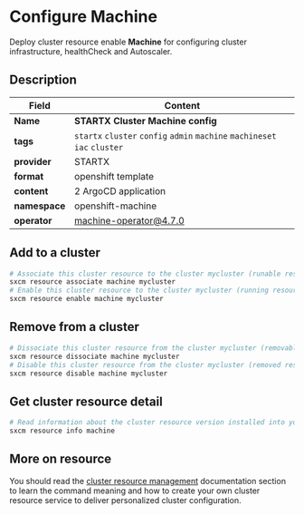 # Configure Machine

Deploy cluster resource enable **Machine** for configuring cluster infrastructure, healthCheck and Autoscaler.

## Description

| Field         | Content                                                                    |
| ------------- | -------------------------------------------------------------------------- |
| **Name**      | **STARTX Cluster Machine config**                                          |
| **tags**      | `startx` `cluster` `config` `admin` `machine` `machineset` `iac` `cluster` |
| **provider**  | STARTX                                                                     |
| **format**    | openshift template                                                         |
| **content**   | 2 ArgoCD application                                                       |
| **namespace** | openshift-machine                                                          |
| **operator**  | machine-operator@4.7.0                                                     |

## Add to a cluster

```bash
# Associate this cluster resource to the cluster mycluster (runable resource)
sxcm resource associate machine mycluster
# Enable this cluster resource to the cluster mycluster (running resource)
sxcm resource enable machine mycluster
```

## Remove from a cluster

```bash
# Dissociate this cluster resource from the cluster mycluster (removable resource)
sxcm resource dissociate machine mycluster
# Disable this cluster resource from the cluster mycluster (removed resource)
sxcm resource disable machine mycluster
```

## Get cluster resource detail

```bash
# Read information about the cluster resource version installed into your host (local)
sxcm resource info machine
```

## More on resource

You should read the [cluster resource management](../../4-cluster-resources) documentation section to learn the command
meaning and how to create your own cluster resource service to deliver personalized cluster configuration.
